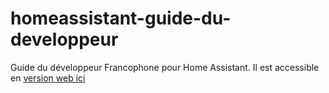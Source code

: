 # homeassistant-guide-du-developpeur
Guide du développeur Francophone pour Home Assistant. Il est accessible en [version web ici](https://developpeurs.hacf.fr) 
